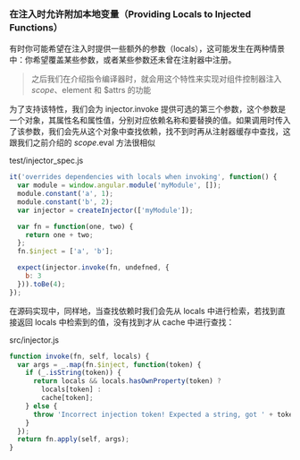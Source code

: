 ### 在注入时允许附加本地变量（Providing Locals to Injected Functions）

有时你可能希望在注入时提供一些额外的参数（locals），这可能发生在两种情景中：你希望覆盖某些参数，或者某些参数还未曾在注射器中注册。

> 之后我们在介绍指令编译器时，就会用这个特性来实现对组件控制器注入 $scope、$element 和 $attrs 的功能

为了支持该特性，我们会为 injector.invoke 提供可选的第三个参数，这个参数是一个对象，其属性名和属性值，分别对应依赖名称和要替换的值。如果调用时传入了该参数，我们会先从这个对象中查找依赖，找不到时再从注射器缓存中查找，这跟我们之前介绍的 $scope.$eval 方法很相似

test/injector\_spec.js

```js
it('overrides dependencies with locals when invoking', function() {
  var module = window.angular.module('myModule', []);
  module.constant('a', 1);
  module.constant('b', 2);
  var injector = createInjector(['myModule']);

  var fn = function(one, two) {
    return one + two;
  };
  fn.$inject = ['a', 'b'];

  expect(injector.invoke(fn, undefned, {
    b: 3
  })).toBe(4);
});
```

在源码实现中，同样地，当查找依赖时我们会先从 locals 中进行检索，若找到直接返回 locals 中检索到的值，没有找到才从 cache 中进行查找：

src/injector.js

```js
function invoke(fn, self, locals) {
  var args = _.map(fn.$inject, function(token) {
    if (_.isString(token)) {
      return locals && locals.hasOwnProperty(token) ?
        locals[token] :
        cache[token];
    } else {
      throw 'Incorrect injection token! Expected a string, got ' + token;
    }
  });
  return fn.apply(self, args);
}
```



